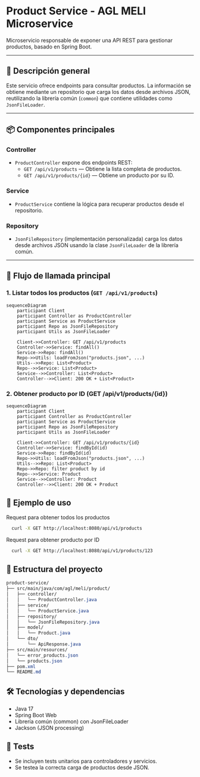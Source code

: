 # Product Service - AGL MELI Microservice

Microservicio responsable de exponer una API REST para gestionar productos, basado en Spring Boot.

---

## 🚀 Descripción general

Este servicio ofrece endpoints para consultar productos. La información se obtiene mediante un repositorio que carga los datos desde archivos JSON, reutilizando la librería común (`common`) que contiene utilidades como `JsonFileLoader`.

---

## 📦 Componentes principales

### Controller

- `ProductController` expone dos endpoints REST:
    - `GET /api/v1/products` — Obtiene la lista completa de productos.
    - `GET /api/v1/products/{id}` — Obtiene un producto por su ID.

### Service

- `ProductService` contiene la lógica para recuperar productos desde el repositorio.

### Repository

- `JsonFileRepository` (implementación personalizada) carga los datos desde archivos JSON usando la clase `JsonFileLoader` de la librería común.

---

## 🔗 Flujo de llamada principal

### 1. Listar todos los productos (`GET /api/v1/products`)

```mermaid
sequenceDiagram
    participant Client
    participant Controller as ProductController
    participant Service as ProductService
    participant Repo as JsonFileRepository
    participant Utils as JsonFileLoader

    Client->>Controller: GET /api/v1/products
    Controller->>Service: findAll()
    Service->>Repo: findAll()
    Repo->>Utils: loadFromJson("products.json", ...)
    Utils-->>Repo: List<Product>
    Repo-->>Service: List<Product>
    Service-->>Controller: List<Product>
    Controller-->>Client: 200 OK + List<Product>
```

### 2. Obtener producto por ID (GET /api/v1/products/{id})
```mermaid
sequenceDiagram
    participant Client
    participant Controller as ProductController
    participant Service as ProductService
    participant Repo as JsonFileRepository
    participant Utils as JsonFileLoader

    Client->>Controller: GET /api/v1/products/{id}
    Controller->>Service: findById(id)
    Service->>Repo: findById(id)
    Repo->>Utils: loadFromJson("products.json", ...)
    Utils-->>Repo: List<Product>
    Repo->>Repo: filter product by id
    Repo-->>Service: Product
    Service-->>Controller: Product
    Controller-->>Client: 200 OK + Product
```

## 🔧 Ejemplo de uso
Request para obtener todos los productos

```bash
  curl -X GET http://localhost:8080/api/v1/products
```
Request para obtener producto por ID
```bash
  curl -X GET http://localhost:8080/api/v1/products/123
```
## 📁 Estructura del proyecto
```css
product-service/
├── src/main/java/com/agl/meli/product/
│   ├── controller/
│   │   └── ProductController.java
│   ├── service/
│   │   └── ProductService.java
│   ├── repository/
│   │   └── JsonFileRepository.java
│   ├── model/
│   │   └── Product.java
│   └── dto/
│       └── ApiResponse.java
├── src/main/resources/
│   └── error_products.json
│   └── products.json
├── pom.xml
└── README.md
```

## 🛠️ Tecnologías y dependencias

- Java 17
- Spring Boot Web
- Librería común (common) con JsonFileLoader
- Jackson (JSON processing)

## 🧪 Tests

- Se incluyen tests unitarios para controladores y servicios.
- Se testea la correcta carga de productos desde JSON.

